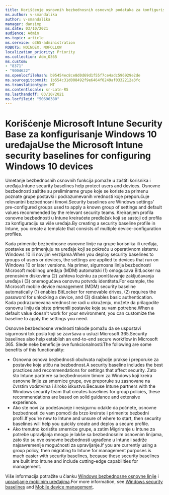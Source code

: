```yaml
---
title: Korišćenje osnovnih bezbednosnih osnovnih podataka za konfigurisanje operativnog sistema Windows 10
ms.author: v-smandalika
author: v-smandalika
manager: dansimp
ms.date: 03/10/2021
audience: Admin
ms.topic: article
ms.service: o365-administration
ROBOTS: NOINDEX, NOFOLLOW
localization_priority: Priority
ms.collection: Adm_O365
ms.custom:
- "8371"
- "9004622"
ms.openlocfilehash: b95454ec8ce8d0d69d1f55f7ce4adc596929e2de
ms.sourcegitcommit: 1b554c31d008492f9e6464f0249af0332212a3fc
ms.translationtype: MT
ms.contentlocale: sr-Latn-RS
ms.lasthandoff: 03/10/2021
ms.locfileid: "50696380"
---
```

# <a name="use-the-microsoft-intune-security-baselines-for-configuring-windows-10-devices"></a><span data-ttu-id="b2df5-102">Korišćenje Microsoft Intune Security Base za konfigurisanje Windows 10 uređaja</span><span class="sxs-lookup"><span data-stu-id="b2df5-102">Use the Microsoft Intune security baselines for configuring Windows 10 devices</span></span>

<span data-ttu-id="b2df5-103">Umetanje bezbednosnih osnovnih funkcija pomaže u zaštiti korisnika i uređaja.</span><span class="sxs-lookup"><span data-stu-id="b2df5-103">Intune security baselines help protect users and devices.</span></span> <span data-ttu-id="b2df5-104">Osnovne bezbednosti zaštite su preliminarne grupe koje se koriste za primenu poznate grupe postavki i podrazumevanih vrednosti koje preporučuje relevantni bezbednosni timovi.</span><span class="sxs-lookup"><span data-stu-id="b2df5-104">Security baselines are Windows settings' pre-configured groups used to apply a known group of settings and default values recommended by the relevant security teams.</span></span> <span data-ttu-id="b2df5-105">Kreiranjem profila osnovne bezbednosti u Intune kreiraćete predložak koji se sastoji od profila za konfiguraciju sa više uređaja.</span><span class="sxs-lookup"><span data-stu-id="b2df5-105">By creating a security baseline profile in Intune, you create a template that consists of multiple device-configuration profiles.</span></span>

<span data-ttu-id="b2df5-106">Kada primenite bezbednosne osnovne linije na grupe korisnika ili uređaja, postavke se primenjuju na uređaje koji se pokreću u operativnom sistemu Windows 10 ili novijim verzijama.</span><span class="sxs-lookup"><span data-stu-id="b2df5-106">When you deploy security baselines to groups of users or devices, the settings are applied to devices that run on Windows 10 or later versions.</span></span> <span data-ttu-id="b2df5-107">Na primer, sigurnosna linija bezbednosti Microsoft mobilnog uređaja (MDM) automatski (1) omogućava BitLocker na prenosivim diskovima (2) zahteva lozinku za poništavanje zaključavanja uređaja i (3) onemogućava osnovnu potvrdu identiteta.</span><span class="sxs-lookup"><span data-stu-id="b2df5-107">For example, the Microsoft mobile device management (MDM) security baseline automatically (1) enables BitLocker for removable drives, (2) requires the password for unlocking a device, and (3) disables basic authentication.</span></span> <span data-ttu-id="b2df5-108">Kada podrazumevana vrednost ne radi u okruženju, možete da prilagodite osnovnu liniju da biste primenili postavke koje su vam potrebne.</span><span class="sxs-lookup"><span data-stu-id="b2df5-108">When a default value doesn't work for your environment, you can customize the baseline to apply the settings you need.</span></span>

<span data-ttu-id="b2df5-109">Osnovne bezbednosne vrednosti takođe pomažu da se uspostavi sigurnosni tok posla koji se završava u usluzi Microsoft 365.</span><span class="sxs-lookup"><span data-stu-id="b2df5-109">Security baselines also help establish an end-to-end secure workflow in Microsoft 365.</span></span> <span data-ttu-id="b2df5-110">Slede neke beneficije ove funkcionalnosti:</span><span class="sxs-lookup"><span data-stu-id="b2df5-110">The following are some benefits of this functionality:</span></span>
- <span data-ttu-id="b2df5-111">Osnovna osnova bezbednosti obuhvata najbolje prakse i preporuke za postavke koje utiču na bezbednost.</span><span class="sxs-lookup"><span data-stu-id="b2df5-111">A security baseline includes the best practices and recommendations for settings that affect security.</span></span> <span data-ttu-id="b2df5-112">Zato što Intune partnere sa bezbednosnim timom za Windows koji kreira osnovne linije za smernice grupe, ove preporuke su zasnovane na čvrstim vođstvima i široko iskustvo.</span><span class="sxs-lookup"><span data-stu-id="b2df5-112">Because Intune partners with the Windows security team that creates baselines for group policies, these recommendations are based on solid guidance and extensive experience.</span></span>
- <span data-ttu-id="b2df5-113">Ako ste novi za podešavanje i nesigurnu odakle da počnete, osnovne bezbednosti će vam pomoći da brzo kreirate i primenite bezbedni profil.</span><span class="sxs-lookup"><span data-stu-id="b2df5-113">If you're new to Intune and unsure of where to start, then security baselines will help you quickly create and deploy a secure profile.</span></span>
- <span data-ttu-id="b2df5-114">Ako trenutno koristite smernice grupe, a zatim Migriranje u Intune za potrebe upravljanja mnogo je lakše sa bezbednosnim osnovnim linijama, zato što su ove osnovne bezbednosti ugrađene u Intune i sadrže najsavremenije mogućnosti za upravljanje.</span><span class="sxs-lookup"><span data-stu-id="b2df5-114">If you are currently using a group policy, then migrating to Intune for management purposes is much easier with security baselines, because these security baselines are built into Intune and include cutting-edge capabilities for management.</span></span>

<span data-ttu-id="b2df5-115">Više informacija potražite u članku [Windows bezbednosne osnovne linije](https://docs.microsoft.com/windows/security/threat-protection/windows-security-baselines) i [upravljanje mobilnim uređajima](https://docs.microsoft.com/windows/client-management/mdm/).</span><span class="sxs-lookup"><span data-stu-id="b2df5-115">For more information, see [Windows security baselines](https://docs.microsoft.com/windows/security/threat-protection/windows-security-baselines) and [Mobile device management](https://docs.microsoft.com/windows/client-management/mdm/).</span></span>